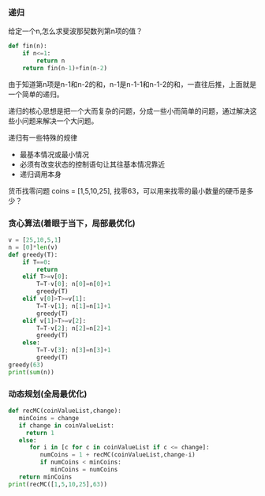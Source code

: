 ### 递归
给定一个n,怎么求斐波那契数列第n项的值？
```py
def fin(n):
    if n<=1:
        return n
    return fin(n-1)+fin(n-2)
```
由于知道第n项是n-1和n-2的和，n-1是n-1-1和n-1-2的和，一直往后推，上面就是一个简单的递归。

递归的核心思想是把一个大而复杂的问题，分成一些小而简单的问题，通过解决这些小问题来解决一个大问题。

递归有一些特殊的规律
* 最基本情况或最小情况
* 必须有改变状态的控制语句让其往基本情况靠近
* 递归调用本身


货币找零问题
coins = [1,5,10,25], 找零63，可以用来找零的最小数量的硬币是多少？
### 贪心算法(着眼于当下，局部最优化)

```py
v = [25,10,5,1]
n = [0]*len(v)
def greedy(T):
    if T==0:
        return
    elif T>=v[0]:
        T=T-v[0]; n[0]=n[0]+1
        greedy(T)
    elif v[0]>T>=v[1]:
        T=T-v[1]; n[1]=n[1]+1
        greedy(T)
    elif v[1]>T>=v[2]:
        T=T-v[2]; n[2]=n[2]+1
        greedy(T)
    else:
        T=T-v[3]; n[3]=n[3]+1
        greedy(T)
greedy(63)
print(sum(n))
```

### 动态规划(全局最优化)


```py
def recMC(coinValueList,change):
   minCoins = change
   if change in coinValueList:
     return 1
   else:
      for i in [c for c in coinValueList if c <= change]:
         numCoins = 1 + recMC(coinValueList,change-i)
         if numCoins < minCoins:
            minCoins = numCoins
   return minCoins
print(recMC([1,5,10,25],63))
```

